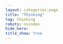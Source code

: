 ```yaml
---
layout: categories-page
title: "Thinking"
tag: thinking
robots: noindex
hide_hero: 
title_show: true
---
```

